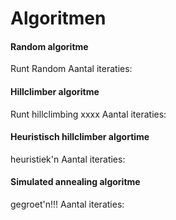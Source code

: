 # Algoritmen
#### Random algoritme
Runt Random
Aantal iteraties:
#### Hillclimber algoritme
Runt hillclimbing xxxx
Aantal iteraties:
#### Heuristisch hillclimber algortime
heuristiek'n
Aantal iteraties:
#### Simulated annealing algoritme
gegroet'n!!!
Aantal iteraties:
